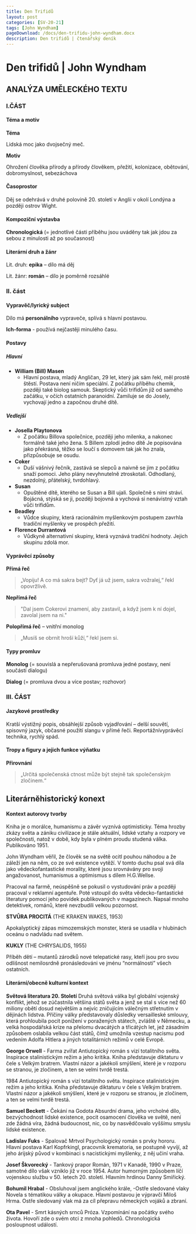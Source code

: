 ```yaml
---
title: Den Trifidů
layout: post
categories: [SV-20-21]
tags: [John Wyndham]
pageDownload: /docs/den-trifidu-john-wyndham.docx
description: Den trifidů | čtenářský deník
---
```


# Den trifidů | John Wyndham

## ANALÝZA UMĚLECKÉHO TEXTU

### I.ČÁST

#### Téma a motiv

**Téma**

Lidská moc jako dvojsečný meč.

**Motiv**

Ohrožení člověka přírody a přírody člověkem, přežití, kolonizace, obětování, dobromyslnost, sebezáchova

#### Časoprostor

Děj se odehrává v druhé polovině 20. století v Anglii v okolí Londýna a
později ostrov Wight.

#### Kompoziční výstavba

**Chronologická** (= jednotlivé části příběhu jsou uváděny
tak jak jdou za sebou z minulosti až po současnost)

#### Literární druh a žánr

Lit. druh: **epika** – dílo má děj

Lit. žánr: **román** – dílo je poměrně rozsáhlé

### II. část

#### Vypravěč/lyrický subject

Dílo má **personálního** vypraveče, splívá s hlavní postavou.

**Ich-forma** - používá nejčastěji minulého času.

#### Postavy

##### Hlavní

- **William (Bill) Masen**
  - Hlavní postava, mladý Angličan, 29 let, který jak sám řekl,
    měl prostě štěstí. Postava není ničím speciální. Z počátku
    příběhu chemik, později také biolog samouk. Skeptický vůči
    trifidům již od samého začátku, v očích ostatních
    paranoidní. Zamiluje se do Josely, vychovají jedno a
    započnou druhé dítě.

##### Vedlejší

- **Josella Playtonova**
  - Z počátku Billova společnice, později jeho milenka, a
    nakonec formálně také jeho žena. S Billem zplodí jedno dítě
    Je popisována jako překrásná, těžko se loučí s domovem tak
    jak ho znala, přizpůsobuje se osudu.
- **Coker**
  - Duší vášnivý řečník, zastává se slepců a naivně se jim
    z počátku snaží pomoci. Jeho plány nevyhnutelně
    ztroskotali. Odhodlaný, nezdolný, přátelský, tvrdohlavý.
- **Susan**
  - Opuštěné dítě, kterého se Susan a Bill ujali. Společně
    s nimi stráví. Bojácná, stýská se ji, později bojovná a
    vychová si nenávistný vztah vůči trifidům.
- **Beadley**
  - Vůdce skupiny, která racionálním myšlenkovým postupem
    zavrhla tradiční myšlenky ve prospěch přežití.
- **Florence Durrantová**
  - Vůdkyně alternativní skupiny, která vyznává tradiční
    hodnoty. Jejich skupinu zdolá mor.

#### Vyprávěcí způsoby

**Přímá řeč**

> „Vopiju! A co má sakra bejt? Dyť já už jsem, sakra vožralej,“ řekl opovržlivě.

**Nepřímá řeč**

> "Dal jsem Cokerovi znamení, aby zastavil, a když jsem k ní dojel, zavolal jsem na ni."

**Polopřímá řeč** – vnitřní monolog

> „Musíš se obrnit hroší kůží,“ řekl jsem si.

#### Typy promluv

**Monolog** (= souvislá a nepřerušovaná promluva jedné postavy, není součástí dialogu)

**Dialog**  (= promluva dvou a více postav; rozhovor)

### III. ČÁST

#### Jazykové prostředky

Kratší výstižný popis, obsáhlejší způsob vyjadřování – delší souvětí, spisovný jazyk,
občasné použití slangu v přímé řeči. Reportážnívyprávěcí technika, rychlý spád.

#### Tropy a figury a jejich funkce výňatku

**Přirovnání**

> „Určitá společenská ctnost může být stejně tak společenským zločinem.“

## Literárněhistorický konext

#### Kontext autorovy tvorby

Kniha je o morálce, humanismu a závěr vyznívá optimisticky. Téma hrozby zkázy
světa a zániku civilizace je stále aktuální, lidské vztahy a rozpory ve společnosti, natož v době, kdy byla v plném proudu studená
válka. Publikováno 1951.

John Wyndham věřil, že člověk se na
světě ocitl pouhou náhodou a že záleží jen na něm, co ze své existence vytěží.
V tomto duchu psal svá díla jako vědeckofantastické morality, které jsou
srovnávány pro svoji angažovanost, humanismus a optimismus s dílem H.G.Wellse.

Pracoval na farmě, neúspěšně se pokusil o vystudování práv
a později pracoval v reklamní agentuře. Poté vstoupil do světa
vědecko-fantastické literatury pomocí jeho povídek publikovaných
v magazínech. Napsal mnoho detektivek, románů, které nevzbudili velkou
pozornost.

**STVŮRA PROCITÁ** (THE KRAKEN WAKES, 1953)

Apokalyptický zápas mimozemských monster, která se usadila v
hlubinách oceánu o nadvládu nad světem.

**KUKLY** (THE CHRYSALIDS, 1955)

Příběh dětí – mutantů zárodků nové telepatické rasy, kteří jsou pro
svou odlišnost nemilosrdně pronásledováni ve jménu “normálnosti” všech
ostatních.

#### Literární/obecně kulturní kontext

**Světová literatura 20. Století**
Druhá světová válka byl globální vojenský konflikt, jehož se zúčastnila většina států světa a jenž se stal s více než 60 miliony obětí dosud největším a nejvíc zničujícím válečným střetnutím v dějinách lidstva. Příčiny války představovaly důsledky versailleské smlouvy, která prohloubila pocit ponížení v poražených státech, zvláště v Německu, a velká hospodářská krize na přelomu dvacátých a třicátých let, jež zásadním způsobem oslabila velkou část států, čímž umožnila vzestup nacismu pod vedením Adolfa Hitlera a jiných totalitárních režimů v celé Evropě.


**George Orwell** - Farma zvířat
Antiutopický román s vizí totalitního světa. Inspirace stalinistickým režim a jeho kritika. Kniha představuje diktaturu v čele s Velkým bratrem. Vlastní názor a jakékoli smýšlení, které je v rozporu se stranou, je zločinem, a ten se velmi tvrdě trestá.

1984
Antiutopický román s vizí totalitního světa. Inspirace stalinistickým režim a jeho kritika. Kniha představuje diktaturu v čele s Velkým bratrem. Vlastní názor a jakékoli smýšlení, které je v rozporu se stranou, je zločinem, a ten se velmi tvrdě trestá.

**Samuel Beckett** - Čekání na Godota
Absurdní drama, jeho vrcholné dílo, bezvýchodnost lidské existence, pocit osamocení člověka ve světě, není zde žádná víra, žádná budoucnost, nic, co by nasvědčovalo vyššímu smyslu lidské existence.

**Ladislav Fuks** - Spalovač Mrtvol
Psychologický román s prvky hororu. Hlavní postava Karl Kopfrkingl, pracovník krematoria, se postupně vyvíjí, až jeho árijský původ v kombinaci s nacistickými myšlenky, z něj učiní vraha.

**Josef Škvorecký** - Tankový prapor 
Román, 1971 v Kanadě, 1990 v Praze, samotné dílo však vzniklo již v roce 1954. Autor humorným způsobem líčí vojenskou službu v 50. letech 20. století. Hlavním hrdinou Danny Smiřický.

**Bohumil Hrabal** - Obsluhoval jsem anglického krále,
\-Ostře sledované vlaky
Novela s tématikou války a okupace. Hlavní postavou je výpravčí Miloš Hrma. Ostře sledovaný vlak má za cíl přepravu německých vojáků a zbraní.

**Ota Pavel** - Smrt kásných srnců
Próza. Vzpomínání na počátky svého života. Hovoří zde o svém otci z mnoha pohledů. Chronologická posloupnost událostí.